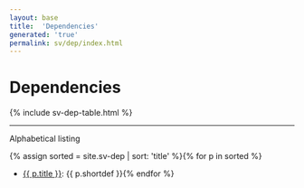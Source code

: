 ```yaml
---
layout: base
title:  'Dependencies'
generated: 'true'
permalink: sv/dep/index.html
---
```


# Dependencies

{% include sv-dep-table.html %}

----------

Alphabetical listing

{% assign sorted = site.sv-dep | sort: 'title' %}{% for p in sorted %}
* [{{ p.title }}](): {{ p.shortdef }}{% endfor %}
